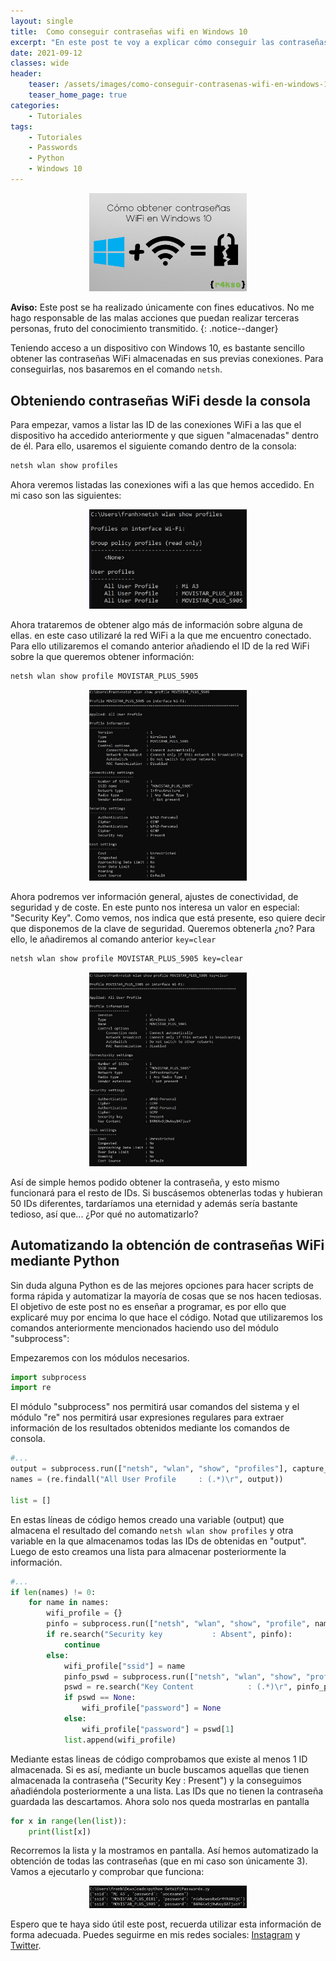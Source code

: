 ```yaml
---
layout: single
title:  Como conseguir contraseñas wifi en Windows 10
excerpt: "En este post te voy a explicar cómo conseguir las contraseñas wifi almacenadas en un dispositivo que utiliza como sistema operativo Windows 10, y cómo utilizar Python para automatizarlo"
date: 2021-09-12
classes: wide
header:
    teaser: /assets/images/como-conseguir-contrasenas-wifi-en-windows-10/portada.jpg
    teaser_home_page: true
categories:
    - Tutoriales
tags:
    - Tutoriales
    - Passwords
    - Python
    - Windows 10
---
```

<p align="center">
<img src="/assets/images/como-conseguir-contrasenas-wifi-en-windows-10/portada.jpg" width="50%">
</p>

**Aviso:** Este post se ha realizado únicamente con fines educativos. No me hago responsable de las malas acciones que puedan realizar terceras personas, fruto del conocimiento transmitido.
{: .notice--danger}

Teniendo acceso a un dispositivo con Windows 10, es bastante sencillo obtener las contraseñas WiFi almacenadas en sus previas conexiones. Para conseguirlas, nos basaremos en el comando `netsh`.

## Obteniendo contraseñas WiFi desde la consola
Para empezar, vamos a listar las ID de las conexiones WiFi a las que el dispositivo ha accedido anteriormente y que siguen "almacenadas" dentro de él. Para ello, usaremos el siguiente comando dentro de la consola:

```bash
netsh wlan show profiles
```

Ahora veremos listadas las conexiones wifi a las que hemos accedido. En mi caso son las siguientes:

<p align="center">
<img src="/assets/images/como-conseguir-contrasenas-wifi-en-windows-10/comando-1.jpg" width="50%">
</p>

Ahora trataremos de obtener algo más de información sobre alguna de ellas. en este caso utilizaré la red WiFi a la que me encuentro conectado. Para ello utilizaremos el comando anterior añadiendo el ID de la red WiFi sobre la que queremos obtener información:

```bash
netsh wlan show profile MOVISTAR_PLUS_5905
```

<p align="center">
<img src="/assets/images/como-conseguir-contrasenas-wifi-en-windows-10/comando-2.jpg" width="50%">
</p>

Ahora podremos ver información general, ajustes de conectividad, de seguridad y de coste. En este punto nos interesa un valor en especial: "Security Key". Como vemos, nos indica que está presente, eso quiere decir que disponemos de la clave de seguridad.
Queremos obtenerla ¿no? Para ello, le añadiremos al comando anterior `key=clear`

```bash
netsh wlan show profile MOVISTAR_PLUS_5905 key=clear
```

<p align="center">
<img src="/assets/images/como-conseguir-contrasenas-wifi-en-windows-10/comando-3.jpg" width="50%">
</p>

Así de simple hemos podido obtener la contraseña, y esto mismo funcionará para el resto de IDs. Si buscásemos obtenerlas todas y hubieran 50 IDs diferentes, tardaríamos una eternidad y además sería bastante tedioso, así que... ¿Por qué no automatizarlo?

## Automatizando la obtención de contraseñas WiFi mediante Python
Sin duda alguna Python es de las mejores opciones para hacer scripts de forma rápida y automatizar la mayoría de cosas que se nos hacen tediosas. El objetivo de este post no es enseñar a programar, es por ello que explicaré muy por encima lo que hace el código. Notad que utilizaremos los comandos anteriormente mencionados haciendo uso del módulo "subprocess":

Empezaremos con los módulos necesarios.
```python
import subprocess
import re
```
El módulo "subprocess" nos permitirá usar comandos del sistema y el módulo "re" nos permitirá usar expresiones regulares para extraer información de los resultados obtenidos mediante los comandos de consola.

```python
#...
output = subprocess.run(["netsh", "wlan", "show", "profiles"], capture_output = True).stdout.decode()
names = (re.findall("All User Profile     : (.*)\r", output))

list = []
```
En estas líneas de código hemos creado una variable (output) que almacena el resultado del comando `netsh wlan show profiles` y otra variable en la que almacenamos todas las IDs de obtenidas en "output". Luego de esto creamos una lista para almacenar posteriormente la información.

```python
#...
if len(names) != 0:
    for name in names:
        wifi_profile = {}
        pinfo = subprocess.run(["netsh", "wlan", "show", "profile", name], capture_output = True).stdout.decode()
        if re.search("Security key           : Absent", pinfo):
            continue
        else:
            wifi_profile["ssid"] = name
            pinfo_pswd = subprocess.run(["netsh", "wlan", "show", "profile", name, "key=clear"], capture_output = True).stdout.decode()
            pswd = re.search("Key Content            : (.*)\r", pinfo_pswd)
            if pswd == None:
                wifi_profile["password"] = None
            else:
                wifi_profile["password"] = pswd[1]
            list.append(wifi_profile)
```
Mediante estas lineas de código comprobamos que existe al menos 1 ID almacenada. Si es así, mediante un bucle buscamos aquellas que tienen almacenada la contraseña ("Security Key : Present") y la conseguimos añadiéndola posteriormente a una lista. Las IDs que no tienen la contraseña guardada las descartamos. Ahora solo nos queda mostrarlas en pantalla

```python
for x in range(len(list)):
    print(list[x])
```
Recorremos la lista y la mostramos en pantalla. Así hemos automatizado la obtención de todas las contraseñas (que en mi caso son únicamente 3). Vamos a ejecutarlo y comprobar que funciona:

<p align="center">
<img src="/assets/images/como-conseguir-contrasenas-wifi-en-windows-10/script.jpg" width="50%">
</p>

Espero que te haya sido útil este post, recuerda utilizar esta información de forma adecuada. Puedes seguirme en mis redes sociales: [Instagram](https://www.instagram.com/notaboutfran/) y [Twitter](https://twitter.com/notaboutfran).
